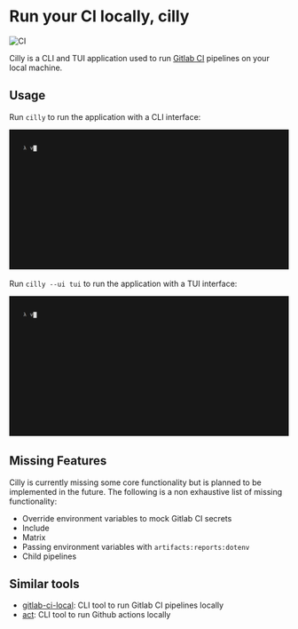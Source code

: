 # Run your CI locally, cilly

![CI](https://github.com/lunkentuss/cilly/actions/workflows/main.yml/badge.svg)

Cilly is a CLI and TUI application used to run [Gitlab
CI](https://docs.gitlab.com/ee/ci/) pipelines on your local machine.

## Usage

Run `cilly` to run the application with a CLI interface:

![cilly cli](/docs/cli.gif)

Run `cilly --ui tui` to run the application with a TUI interface:

![cilly cli](/docs/tui.gif)

## Missing Features

Cilly is currently missing some core functionality but is planned to be
implemented in the future. The following is a non exhaustive list of missing
functionality:

- Override environment variables to mock Gitlab CI secrets
- Include
- Matrix
- Passing environment variables with `artifacts:reports:dotenv`
- Child pipelines

## Similar tools

- [gitlab-ci-local](https://github.com/firecow/gitlab-ci-local): CLI tool to
  run Gitlab CI pipelines locally
- [act](https://github.com/nektos/act): CLI tool to run Github actions locally
